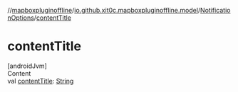 //[mapboxpluginoffline](../../../index.md)/[io.github.xit0c.mapboxpluginoffline.model](../index.md)/[NotificationOptions](index.md)/[contentTitle](content-title.md)



# contentTitle  
[androidJvm]  
Content  
val [contentTitle](content-title.md): [String](https://kotlinlang.org/api/latest/jvm/stdlib/kotlin/-string/index.html)  



